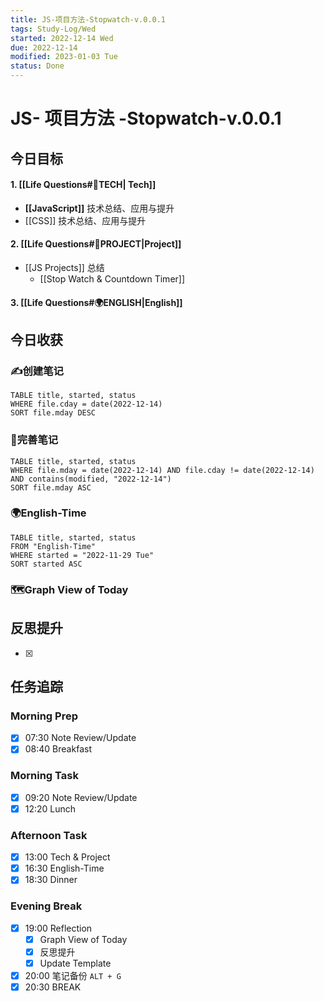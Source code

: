 ```yaml
---
title: JS-项目方法-Stopwatch-v.0.0.1
tags: Study-Log/Wed
started: 2022-12-14 Wed
due: 2022-12-14
modified: 2023-01-03 Tue
status: Done
---
```

# JS- 项目方法 -Stopwatch-v.0.0.1
## 今日目标
#### 1. [[Life Questions#🚀TECH| Tech]]
- **[[JavaScript]]** 技术总结、应用与提升
- [[CSS]] 技术总结、应用与提升
#### 2. [[Life Questions#🚀PROJECT|Project]]
- [[JS Projects]] 总结
	- [[Stop Watch & Countdown Timer]]
#### 3. [[Life Questions#🌍ENGLISH|English]]

## 今日收获
### ✍️创建笔记

```dataview
TABLE title, started, status
WHERE file.cday = date(2022-12-14)
SORT file.mday DESC
```

### 📝完善笔记

```dataview
TABLE title, started, status
WHERE file.mday = date(2022-12-14) AND file.cday != date(2022-12-14) AND contains(modified, "2022-12-14")
SORT file.mday ASC
```

### 🌍English-Time

```dataview
TABLE title, started, status
FROM "English-Time"
WHERE started = "2022-11-29 Tue"
SORT started ASC
```

### 🗺️Graph View of Today

## 反思提升
- [x] 
## 任务追踪
### Morning Prep
- [x] 07:30 Note Review/Update
- [x] 08:40 Breakfast
### Morning Task
- [x] 09:20 Note Review/Update
- [x] 12:20 Lunch
### Afternoon Task
- [x] 13:00 Tech & Project
- [x] 16:30 English-Time
- [x] 18:30 Dinner
### Evening Break
- [x] 19:00 Reflection
	- [x] Graph View of Today
	- [x] 反思提升
	- [x] Update Template 
- [x] 20:00 笔记备份 `ALT + G`
- [x] 20:30 BREAK